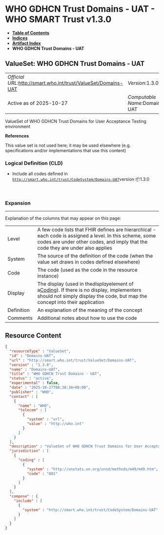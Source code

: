 # WHO GDHCN Trust Domains - UAT - WHO SMART Trust v1.3.0

* [**Table of Contents**](toc.md)
* [**Indices**](indices.md)
* [**Artifact Index**](artifacts.md)
* **WHO GDHCN Trust Domains - UAT**

## ValueSet: WHO GDHCN Trust Domains - UAT 

| | |
| :--- | :--- |
| *Official URL*:http://smart.who.int/trust/ValueSet/Domains-UAT | *Version*:1.3.0 |
| Active as of 2025-10-27 | *Computable Name*:Domains-UAT |

 
ValueSet of WHO GDHCN Trust Domains for User Acceptance Testing environment 

 **References** 

This value set is not used here; it may be used elsewhere (e.g. specifications and/or implementations that use this content)

### Logical Definition (CLD)

* Include all codes defined in [`http://smart.who.int/trust/CodeSystem/Domains-UAT`](CodeSystem-Domains-UAT.md)version 📦1.3.0

 

### Expansion

-------

 Explanation of the columns that may appear on this page: 

| | |
| :--- | :--- |
| Level | A few code lists that FHIR defines are hierarchical - each code is assigned a level. In this scheme, some codes are under other codes, and imply that the code they are under also applies |
| System | The source of the definition of the code (when the value set draws in codes defined elsewhere) |
| Code | The code (used as the code in the resource instance) |
| Display | The display (used in the*display*element of a[Coding](http://hl7.org/fhir/R4/datatypes.html#Coding)). If there is no display, implementers should not simply display the code, but map the concept into their application |
| Definition | An explanation of the meaning of the concept |
| Comments | Additional notes about how to use the code |



## Resource Content

```json
{
  "resourceType" : "ValueSet",
  "id" : "Domains-UAT",
  "url" : "http://smart.who.int/trust/ValueSet/Domains-UAT",
  "version" : "1.3.0",
  "name" : "Domains-UAT",
  "title" : "WHO GDHCN Trust Domains - UAT",
  "status" : "active",
  "experimental" : false,
  "date" : "2025-10-27T08:38:34+00:00",
  "publisher" : "WHO",
  "contact" : [
    {
      "name" : "WHO",
      "telecom" : [
        {
          "system" : "url",
          "value" : "http://who.int"
        }
      ]
    }
  ],
  "description" : "ValueSet of WHO GDHCN Trust Domains for User Acceptance Testing environment",
  "jurisdiction" : [
    {
      "coding" : [
        {
          "system" : "http://unstats.un.org/unsd/methods/m49/m49.htm",
          "code" : "001"
        }
      ]
    }
  ],
  "compose" : {
    "include" : [
      {
        "system" : "http://smart.who.int/trust/CodeSystem/Domains-UAT"
      }
    ]
  }
}

```
